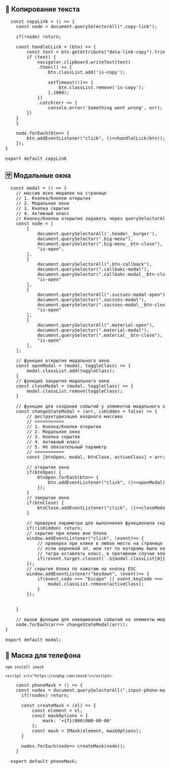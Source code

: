 <h2>
  &#128190; Копирование текста
</h2>

<pre>
  const copyLink = () => {
    const node = document.querySelectorAll(".copy-link");

    if(!node) return;

    const handleCLick = (btn) => {
        const text = btn.getAttribute("data-link-copy").trim();
        if (text) {
            navigator.clipboard.writeText(text)
            .then(() => {
                btn.classList.add('is-copy');

                setTimeout(()=> {
                    btn.classList.remove('is-copy');
                },1000);
            })
            .catch(err => {
                console.error('Something went wrong', err);
        })
    }
    }
    
    node.forEach(btn=> {
        btn.addEventListener("click", ()=>handleCLick(btn));
    });
}

export default copyLink
</pre>

<h2>
 &#127490; Модальные окна
</h2>

<pre>
  const modal = () => {
    // массив всех модалок на странице
    // 1. Кнопка/Кнопки открытия
    // 2. Модальное окно
    // 3. Кнопка скрытия
    // 4. Активный класс
    // Кнопку/Кнопки открытия задавать через querySelectorAll
    const node = [
        [
            document.querySelectorAll('.header__burger'), 
            document.querySelector(".big-menu"), 
            document.querySelector(".big-menu__btn-close"), 
            "is-open",
        ],
        [
            document.querySelectorAll(".btn-callback"),
            document.querySelector(".callbakc-modal"),
            document.querySelector(".callbakc-modal__btn-close"),
            "is-open"
        ],
        [
            document.querySelectorAll(".sucsses-modal-open"),
            document.querySelector(".sucsses-modal"),
            document.querySelector(".sucsses-modal__btn-close"),
            "is-open"
        ],
        [
            document.querySelectorAll(".material-open"),
            document.querySelector(".material-modal"),
            document.querySelector(".material__btn-close"),
            "is-open"
        ],
    ];

    // функция открытия модального окна
    const openModal = (modal, toggleClass) => {
        modal.classList.add(toggleClass);
    }
    // функция закрытия модального окна
    const closeModal = (modal, toggleClass) => {
        modal.classList.remove(toggleClass);
    }

    // функция для создания событий у элементов модального окна
    const changeStateModal = (arr, isHidden = false) => {
        // деструктуризация входного массива
        // ===========
        // 1. Кнопка/Кнопки открытия
        // 2. Модальное окно
        // 3. Кнопка скрытия
        // 4. Активный класс
        // 5. Не обязательный параметр
        // ===========
        const [btnOpen, modal, btnClose, activeClass] = arr;

        // открытие окна
        if(btnOpen) {
            btnOpen.forEach(btn=> {
                btn.addEventListener("click", ()=>openModal(modal, activeClass));
            });
        }
        // закрытие окна
        if(btnClose) {
            btnClose.addEventListener("click", ()=>closeModal(modal,activeClass));
        }
        
        // проверка параметра для выполнения функционала скрытия модального окна при клике вне него, и при нажатии кнопки ESC
        if(!isHidden) return;
        // скрытие при клике вне блока
        window.addEventListener("click", (event)=> {
            // проверка при клике в любое место на странице
            // если корневой эл. или тот по которому было нажатие соответсвует классу аккордеона
            // тогда оставлять класс, в противном случае класс удаляется
            if(!event.target.closest(`.${modal.classList[0]}`)) modal.classList.remove(activeClass);
        });
        // скрытие блока по нажатию на кнопку ESC
        window.addEventListener("keydown", (event)=> {
            if(event.code === "Escape" || event.keyCode === 27 || event.key === "Escape") {
                modal.classList.remove(activeClass);
            }
        });


    }

    // вызов функции для навешивания событий на элементы модального окна
    node.forEach(arr=> changeStateModal(arr));
}

export default modal;
</pre>

<h2>
 &#128241; Маска для телефона
</h2>

```
npm install imask
```
```
<script src="https://unpkg.com/imask"></script>
```

<pre>
    const phoneMask = () => {
    const nodes = document.querySelectorAll(".input-phone-mask");
      if(!nodes) return;
      
      const createMask = (el) => {
          const element = el;
          const maskOptions = {
              mask: '+{7}(000)000-00-00'
          };
          const mask = IMask(element, maskOptions);
      }
  
      nodes.forEach(node=> createMask(node));
    }

  export default phoneMask;
</pre>

